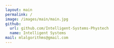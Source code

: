 ```yaml
---
layout: main
permalink: /
image: /images/main/main.jpg
github: 
  url: github.com/Intelligent-Systems-Phystech
  name: Intelligent Systems
mail: mlalgorithms@gmail.com
---
```

